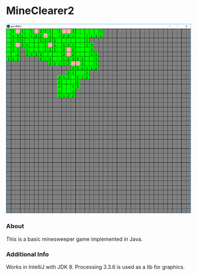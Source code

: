 # MineClearer2

![screenshot](https://raw.githubusercontent.com/jsheradin/MineClearer2/master/gameplay.PNG)

### About
This is a basic minesweeper game implemented in Java.

### Additional Info
Works in IntelliJ with JDK 8. Processing 3.3.6 is used as a lib for graphics.
